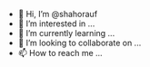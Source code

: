 - 👋 Hi, I’m @shahorauf
- 👀 I’m interested in ...
- 🌱 I’m currently learning ...
- 💞️ I’m looking to collaborate on ...
- 📫 How to reach me ...

<!---
shahorauf/shahorauf is a ✨ special ✨ repository because its `README.md` (this file) appears on your GitHub profile.
You can click the Preview link to take a look at your changes.
--->
